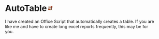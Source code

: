 # AutoTable<img src="Images/OSLogo.jpg" width="23"/>






I have created an Office Script that automatically creates a table. If you are like me and have to create long excel reports frequently, this may be for you. 
